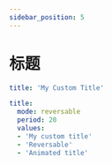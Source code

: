 ```yaml
---
sidebar_position: 5
---
```


# 标题

```yaml title=静态标题
title: 'My Custom Title'
```

```yaml title=动态标题
title:
  mode: reversable
  period: 20
  values:
  - 'My custom title'
  - 'Reversable'
  - 'Animated title'
```